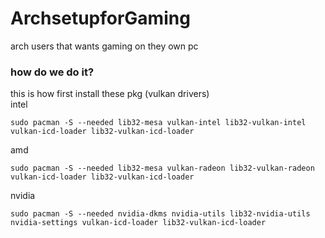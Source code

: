 # ArchsetupforGaming
arch users that wants gaming on they own pc 
### how do we do it?
this is how first install these pkg (vulkan drivers)<br/>
intel
```
sudo pacman -S --needed lib32-mesa vulkan-intel lib32-vulkan-intel vulkan-icd-loader lib32-vulkan-icd-loader
``` 
amd
```
sudo pacman -S --needed lib32-mesa vulkan-radeon lib32-vulkan-radeon vulkan-icd-loader lib32-vulkan-icd-loader
```
nvidia
```
sudo pacman -S --needed nvidia-dkms nvidia-utils lib32-nvidia-utils nvidia-settings vulkan-icd-loader lib32-vulkan-icd-loader
```
